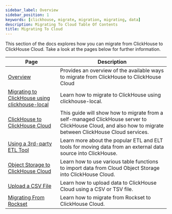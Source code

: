 ```yaml
---
sidebar_label: Overview
sidebar_position: 1
keywords: [clickhouse, migrate, migration, migrating, data]
description: Migrating To Cloud Table Of Contents
title: Migrating To Cloud
---
```


This section of the docs explores how you can migrate from ClickHouse to ClickHouse Cloud.
Take a look at the pages below for further information.

| Page                                                                                               | Description                                                                                                                                               |
|----------------------------------------------------------------------------------------------------|-----------------------------------------------------------------------------------------------------------------------------------------------------------|
| [Overview](/docs/en/integrations/migration/overview)                                               | Provides an overview of the available ways to migrate from ClickHouse to ClickHouse Cloud                                                                 |
| [Migrating to ClickHouse using clickhouse-local](/docs/en/cloud/migration/clickhouse-local)        | Learn how to migrate to ClickHouse using clickhouse-local.                                                                                                |                                                                                                |
| [ClickHouse to ClickHouse Cloud](/docs/en/cloud/migration/clickhouse-to-cloud)                     | This guide will show how to migrate from a self-managed ClickHouse server to ClickHouse Cloud, and also how to migrate between ClickHouse Cloud services. |
| [Using a 3rd-party ETL Tool](/docs/en/cloud/migration/etl-tool-to-clickhouse)                      | Learn more about the popular ETL and ELT tools for moving data from an external data source into ClickHouse.                                              |
| [Object Storage to ClickHouse Cloud](/docs/en/integrations/migration/object-storage-to-clickhouse) | Learn how to use various table functions to import data from Cloud Object Storage into ClickHouse Cloud.                                                  |
| [Upload a CSV File](/docs/en/integrations/migration/upload-a-csv-file)                             | Learn how to upload data to ClickHouse Cloud using a CSV or TSV file.                                                                                     |
| [Migrating From Rockset](/docs/en/migrations/rockset)                                             | Learn how to migrate from Rockset to ClickHouse Cloud.                                                                                                    |